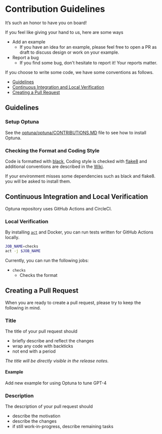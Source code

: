 # Contribution Guidelines

It’s such an honor to have you on board!

If you feel like giving your hand to us, here are some ways
- Add an example
    - If you have an idea for an example, please feel free to open a PR as draft to discuss design or work on your example.
- Report a bug
    - If you find some bug, don't hesitate to report it! Your reports matter.

If you choose to write some code, we have some conventions as follows.

- [Guidelines](#guidelines)
- [Continuous Integration and Local Verification](#continuous-integration-and-local-verification)
- [Creating a Pull Request](#creating-a-pull-request)

## Guidelines

### Setup Optuna

See the [optuna/optuna/CONTRIBUTIONS.MD](https://github.com/optuna/optuna/blob/master/CONTRIBUTING.md) file to see how to install Optuna.

### Checking the Format and Coding Style

Code is formatted with [black](https://github.com/psf/black),
Coding style is checked with [flake8](http://flake8.pycqa.org)
and additional conventions are described in the [Wiki](https://github.com/optuna/optuna/wiki/Coding-Style-Conventions).

If your environment misses some dependencies such as black and flake8.
you will be asked to install them.

## Continuous Integration and Local Verification

Optuna repository uses GitHub Actions and CircleCI.

### Local Verification

By installing [`act`](https://github.com/nektos/act#installation) and Docker, you can run
tests written for GitHub Actions locally.

```bash
JOB_NAME=checks
act -j $JOB_NAME
```

Currently, you can run the following jobs:

- `checks`
  - Checks the format

## Creating a Pull Request

When you are ready to create a pull request, please try to keep the following in mind.

### Title

The title of your pull request should

- briefly describe and reflect the changes
- wrap any code with backticks
- not end with a period

*The title will be directly visible in the release notes.*

#### Example

Add new example for using Optuna to tune GPT-4

### Description

The description of your pull request should

- describe the motivation
- describe the changes
- if still work-in-progress, describe remaining tasks
